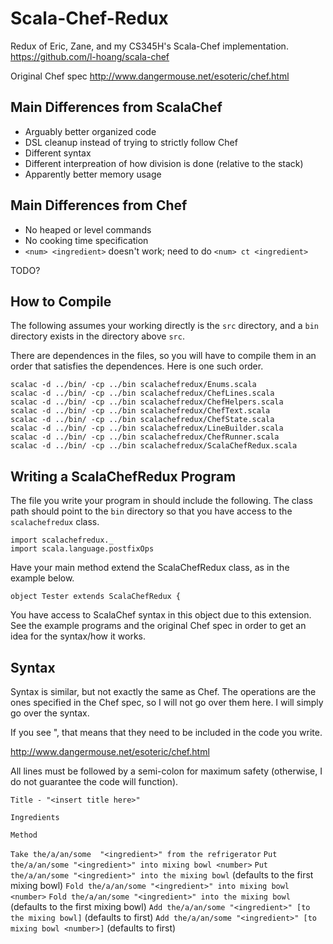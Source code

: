 # Scala-Chef-Redux

Redux of Eric, Zane, and my CS345H's Scala-Chef implementation.
https://github.com/l-hoang/scala-chef

Original Chef spec
http://www.dangermouse.net/esoteric/chef.html

## Main Differences from ScalaChef

* Arguably better organized code
* DSL cleanup instead of trying to strictly follow Chef
* Different syntax
* Different interpreation of how division is done (relative to the stack)
* Apparently better memory usage 

## Main Differences from Chef

* No heaped or level commands
* No cooking time specification
* `<num> <ingredient>` doesn't work; need to do `<num> ct <ingredient>`

TODO?

## How to Compile

The following assumes your working directly is the `src` directory, and a `bin`
directory exists in the directory above `src`.

There are dependences in the files, so you will have to compile them in an
order that satisfies the dependences. Here is one such order.

```
scalac -d ../bin/ -cp ../bin scalachefredux/Enums.scala
scalac -d ../bin/ -cp ../bin scalachefredux/ChefLines.scala
scalac -d ../bin/ -cp ../bin scalachefredux/ChefHelpers.scala
scalac -d ../bin/ -cp ../bin scalachefredux/ChefText.scala
scalac -d ../bin/ -cp ../bin scalachefredux/ChefState.scala
scalac -d ../bin/ -cp ../bin scalachefredux/LineBuilder.scala
scalac -d ../bin/ -cp ../bin scalachefredux/ChefRunner.scala
scalac -d ../bin/ -cp ../bin scalachefredux/ScalaChefRedux.scala
```

## Writing a ScalaChefRedux Program

The file you write your program in should include the following. The class
path should point to the `bin` directory so that you have access to the
`scalachefredux` class.

```
import scalachefredux._
import scala.language.postfixOps
```

Have your main method extend the ScalaChefRedux class, as in the example
below.

```
object Tester extends ScalaChefRedux {
```

You have access to ScalaChef syntax in this object due to this extension.
See the example programs and the original Chef spec in order to get an idea for
the syntax/how it works.

## Syntax

Syntax is similar, but not exactly the same as Chef. The operations are the 
ones specified in the Chef spec, so I will not go over them here. I will simply
go over the syntax.

If you see ", that means that they need to be included in the code you write.

http://www.dangermouse.net/esoteric/chef.html

All lines must be followed by a semi-colon for maximum safety (otherwise, 
I do not guarantee the code will function).

`Title - "<insert title here>"`

`Ingredients`

`Method`

`Take the/a/an/some  "<ingredient>" from the refrigerator`
`Put the/a/an/some "<ingredient>" into mixing bowl <number>`
`Put the/a/an/some "<ingredient>" into the mixing bowl` (defaults to the first
mixing bowl)
`Fold the/a/an/some "<ingredient>" into mixing bowl <number>`
`Fold the/a/an/some "<ingredient>" into the mixing bowl` (defaults to the first
mixing bowl)
`Add the/a/an/some "<ingredient>" [to the mixing bowl]` (defaults to first)
`Add the/a/an/some "<ingredient>" [to mixing bowl <number>]` (defaults to first)





